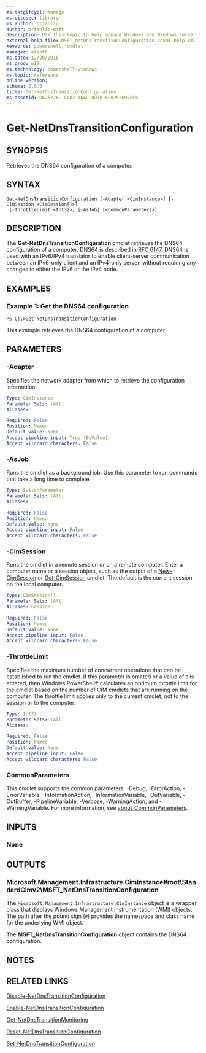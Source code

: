 ```yaml
---
ms.mktglfcycl: manage
ms.sitesec: library
ms.author: brianlic
author: brianlic-msft
description: Use this topic to help manage Windows and Windows Server technologies with Windows PowerShell.
external help file: MSFT_NetDnsTransitionConfiguration.cdxml-help.xml
keywords: powershell, cmdlet
manager: alanth
ms.date: 12/20/2016
ms.prod: w10
ms.technology: powershell-windows
ms.topic: reference
online version: 
schema: 2.0.0
title: Get-NetDnsTransitionConfiguration
ms.assetid: 9625726C-C682-46AD-8D3B-6C8252697EC5
---
```


# Get-NetDnsTransitionConfiguration

## SYNOPSIS
Retrieves the DNS64 configuration of a computer.

## SYNTAX

```
Get-NetDnsTransitionConfiguration [-Adapter <CimInstance>] [-CimSession <CimSession[]>]
 [-ThrottleLimit <Int32>] [-AsJob] [<CommonParameters>]
```

## DESCRIPTION
The **Get-NetDnsTransitionConfiguration** cmdlet retrieves the DNS64 configuration of a computer.
DNS64 is described in [RFC 6147](http://tools.ietf.org/html/rfc6147).
DNS64 is used with an IPv6/IPv4 translator to enable client-server communication between an IPv6-only client and an IPv4-only server, without requiring any changes to either the IPv6 or the IPv4 node.

## EXAMPLES

### Example 1: Get the DNS64 configuration
```
PS C:\>Get-NetDnsTransitionConfiguration
```

This example retrieves the DNS64 configuration of a computer.

## PARAMETERS

### -Adapter
Specifies the network adapter from which to retrieve the configuration information.

```yaml
Type: CimInstance
Parameter Sets: (All)
Aliases: 

Required: False
Position: Named
Default value: None
Accept pipeline input: True (ByValue)
Accept wildcard characters: False
```

### -AsJob
Runs the cmdlet as a background job. Use this parameter to run commands that take a long time to complete.

```yaml
Type: SwitchParameter
Parameter Sets: (All)
Aliases: 

Required: False
Position: Named
Default value: None
Accept pipeline input: False
Accept wildcard characters: False
```

### -CimSession
Runs the cmdlet in a remote session or on a remote computer.
Enter a computer name or a session object, such as the output of a [New-CimSession](http://go.microsoft.com/fwlink/p/?LinkId=227967) or [Get-CimSession](http://go.microsoft.com/fwlink/p/?LinkId=227966) cmdlet.
The default is the current session on the local computer.

```yaml
Type: CimSession[]
Parameter Sets: (All)
Aliases: Session

Required: False
Position: Named
Default value: None
Accept pipeline input: False
Accept wildcard characters: False
```

### -ThrottleLimit
Specifies the maximum number of concurrent operations that can be established to run the cmdlet.
If this parameter is omitted or a value of `0` is entered, then Windows PowerShell® calculates an optimum throttle limit for the cmdlet based on the number of CIM cmdlets that are running on the computer.
The throttle limit applies only to the current cmdlet, not to the session or to the computer.

```yaml
Type: Int32
Parameter Sets: (All)
Aliases: 

Required: False
Position: Named
Default value: None
Accept pipeline input: False
Accept wildcard characters: False
```

### CommonParameters
This cmdlet supports the common parameters: -Debug, -ErrorAction, -ErrorVariable, -InformationAction, -InformationVariable, -OutVariable, -OutBuffer, -PipelineVariable, -Verbose, -WarningAction, and -WarningVariable. For more information, see [about_CommonParameters](http://go.microsoft.com/fwlink/?LinkID=113216).

## INPUTS

### None

## OUTPUTS

### Microsoft.Management.Infrastructure.CimInstance#root\StandardCimv2\MSFT_NetDnsTransitionConfiguration
The `Microsoft.Management.Infrastructure.CimInstance` object is a wrapper class that displays Windows Management Instrumentation (WMI) objects.
The path after the pound sign (`#`) provides the namespace and class name for the underlying WMI object.


The **MSFT_NetDnsTransitionConfiguration** object contains the DNS64 configuration.

## NOTES

## RELATED LINKS

[Disable-NetDnsTransitionConfiguration](./Disable-NetDnsTransitionConfiguration.md)

[Enable-NetDnsTransitionConfiguration](./Enable-NetDnsTransitionConfiguration.md)

[Get-NetDnsTransitionMonitoring](./Get-NetDnsTransitionMonitoring.md)

[Reset-NetDnsTransitionConfiguration](./Reset-NetDnsTransitionConfiguration.md)

[Set-NetDnsTransitionConfiguration](./Set-NetDnsTransitionConfiguration.md)

